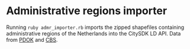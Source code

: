 # Administrative regions importer

Running `ruby admr_importer.rb` imports the zipped shapefiles containing administrative regions of the Netherlands into the CitySDK LD API. Data from [PDOK](https://www.pdok.nl) and [CBS](http://www.cbs.nl/nl-NL/menu/themas/dossiers/nederland-regionaal/links/2013-buurtkaart-shape-versie-1-el.htm).
